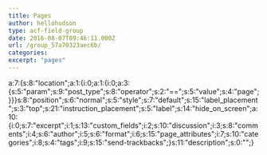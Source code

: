 ```yaml
---
title: Pages
author: hellohudson
type: acf-field-group
date: 2016-08-07T09:46:11.000Z
url: /group_57a70323aec6b/
categories: 
excerpt: "pages"
---
```


a:7:{s:8:"location";a:1:{i:0;a:1:{i:0;a:3:{s:5:"param";s:9:"post\_type";s:8:"operator";s:2:"==";s:5:"value";s:4:"page";}}}s:8:"position";s:6:"normal";s:5:"style";s:7:"default";s:15:"label\_placement";s:3:"top";s:21:"instruction\_placement";s:5:"label";s:14:"hide\_on\_screen";a:10:{i:0;s:7:"excerpt";i:1;s:13:"custom\_fields";i:2;s:10:"discussion";i:3;s:8:"comments";i:4;s:6:"author";i:5;s:6:"format";i:6;s:15:"page\_attributes";i:7;s:10:"categories";i:8;s:4:"tags";i:9;s:15:"send-trackbacks";}s:11:"description";s:0:"";}